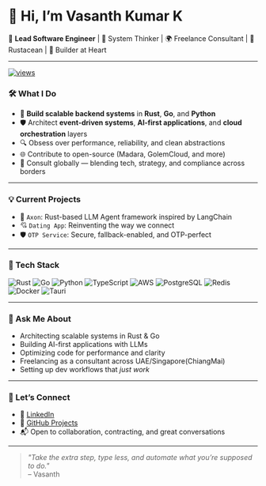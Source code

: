 # 👋 Hi, I’m Vasanth Kumar K

🚀 **Lead Software Engineer** | 🧠 System Thinker | 🌍 Freelance Consultant | 🦀 Rustacean | 🧩 Builder at Heart

---

[![views](https://komarev.com/ghpvc/?username=itsparser&style=flat&color=313131&label=views&abbreviated=true)](https://github.com/bsodmike)

### 🛠️ What I Do

- 🧬 **Build scalable backend systems** in **Rust**, **Go**, and **Python**
- 🛡️ Architect **event-driven systems**, **AI-first applications**, and **cloud orchestration** layers
- 🔍 Obsess over performance, reliability, and clean abstractions
- 🌐 Contribute to open-source (Madara, GolemCloud, and more)
- 🧳 Consult globally — blending tech, strategy, and compliance across borders

---

### 💡 Current Projects

- 🧠 `Axon`: Rust-based LLM Agent framework inspired by LangChain
- 💘 `Dating App`: Reinventing the way we connect
- 🛡️ `OTP Service`: Secure, fallback-enabled, and OTP-perfect

---

### 🔧 Tech Stack

![Rust](https://img.shields.io/badge/-Rust-000?logo=rust&logoColor=white)
![Go](https://img.shields.io/badge/-Golang-00ADD8?logo=go&logoColor=white)
![Python](https://img.shields.io/badge/-Python-3776AB?logo=python&logoColor=white)
![TypeScript](https://img.shields.io/badge/-TypeScript-007ACC?logo=typescript&logoColor=white)
![AWS](https://img.shields.io/badge/-AWS-232F3E?logo=amazonaws&logoColor=white)
![PostgreSQL](https://img.shields.io/badge/-PostgreSQL-4169E1?logo=postgresql&logoColor=white)
![Redis](https://img.shields.io/badge/-Redis-DC382D?logo=redis&logoColor=white)
![Docker](https://img.shields.io/badge/-Docker-2496ED?logo=docker&logoColor=white)
![Tauri](https://img.shields.io/badge/-Tauri-FFC131?logo=tauri&logoColor=black)

---

### 💬 Ask Me About

- Architecting scalable systems in Rust & Go
- Building AI-first applications with LLMs
- Optimizing code for performance and clarity
- Freelancing as a consultant across UAE/Singapore(ChiangMai)
- Setting up dev workflows that *just work*

---

### 🧭 Let’s Connect

- 🔗 [LinkedIn](https://www.linkedin.com/in/itsparser/)
- 🧪 [GitHub Projects](https://github.com/itsparser?tab=repositories)
- 📬 Open to collaboration, contracting, and great conversations

---

> *"Take the extra step, type less, and automate what you’re supposed to do."*  
– Vasanth
